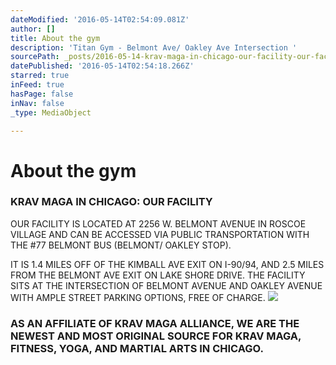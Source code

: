 ```yaml
---
dateModified: '2016-05-14T02:54:09.081Z'
author: []
title: About the gym
description: 'Titan Gym - Belmont Ave/ Oakley Ave Intersection '
sourcePath: _posts/2016-05-14-krav-maga-in-chicago-our-facility-our-facility-is-located-a.md
datePublished: '2016-05-14T02:54:18.266Z'
starred: true
inFeed: true
hasPage: false
inNav: false
_type: MediaObject

---
```

# About the gym

### KRAV MAGA IN CHICAGO: OUR FACILITY  
OUR FACILITY IS LOCATED AT 2256 W. BELMONT AVENUE IN ROSCOE VILLAGE AND CAN BE ACCESSED VIA PUBLIC TRANSPORTATION WITH THE \#77 BELMONT BUS (BELMONT/ OAKLEY STOP).  
  
IT IS 1.4 MILES OFF OF THE KIMBALL AVE EXIT ON I-90/94, AND 2.5 MILES FROM THE BELMONT AVE EXIT ON LAKE SHORE DRIVE. THE FACILITY SITS AT THE INTERSECTION OF BELMONT AVENUE AND OAKLEY AVENUE WITH AMPLE STREET PARKING OPTIONS, FREE OF CHARGE.
![](https://the-grid-user-content.s3-us-west-2.amazonaws.com/e15f8383-f80f-4085-9d78-35bb7ed4f8fd.jpg)

### AS AN AFFILIATE OF KRAV MAGA ALLIANCE, WE ARE THE NEWEST AND MOST ORIGINAL SOURCE FOR KRAV MAGA, FITNESS, YOGA, AND MARTIAL ARTS IN CHICAGO.​